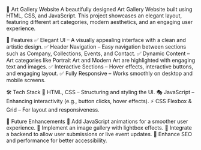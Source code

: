 🎨 Art Gallery Website
A beautifully designed Art Gallery Website built using HTML, CSS, and JavaScript. This project showcases an elegant layout, featuring different art categories, modern aesthetics, and an engaging user experience.

🚀 Features
✅ Elegant UI – A visually appealing interface with a clean and artistic design.
✅ Header Navigation – Easy navigation between sections such as Company, Collections, Events, and Contact.
✅ Dynamic Content – Art categories like Portrait Art and Modern Art are highlighted with engaging text and images.
✅ Interactive Sections – Hover effects, interactive buttons, and engaging layout.
✅ Fully Responsive – Works smoothly on desktop and mobile screens.

🛠 Tech Stack
🎨 HTML, CSS – Structuring and styling the UI.
🎭 JavaScript – Enhancing interactivity (e.g., button clicks, hover effects).
⚡ CSS Flexbox & Grid – For layout and responsiveness.

📌 Future Enhancements
🔹 Add JavaScript animations for a smoother user experience.
🔹 Implement an image gallery with lightbox effects.
🔹 Integrate a backend to allow user submissions or live event updates.
🔹 Enhance SEO and performance for better accessibility.
